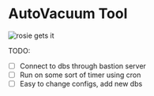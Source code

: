 # AutoVacuum Tool

![rosie gets it](http://cyberneticzoo.com/wp-content/uploads/file/rosie-the-robot-jetsons-vacuum.jpg)


TODO:
 - [ ] Connect to dbs through bastion server
 - [ ] Run on some sort of timer using cron
 - [ ] Easy to change configs, add new dbs
